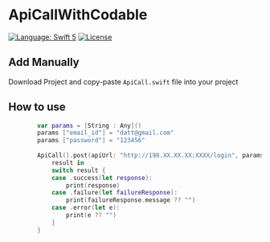 # ApiCallWithCodable
[![Language: Swift 5](https://img.shields.io/badge/language-swift5-f48041.svg?style=flat)](https://developer.apple.com/swift)
[![License](https://img.shields.io/cocoapods/l/DPOTPView.svg?style=flat)](https://github.com/Datt1994/ApiCallWithCodable/blob/master/LICENSE)


## Add Manually 

Download Project and copy-paste `ApiCall.swift` file into your project 


## How to use
```swift
        var params = [String : Any]()
        params ["email_id"] = "datt@gmail.com"
        params ["password"] = "123456"
        
        ApiCall().post(apiUrl: "http://198.XX.XX.XX:XXXX/login", params: params, model: LoginModel.self) {
            result in
            switch result {
            case .success(let response):
                print(response)
            case .failure(let failureResponse):
                print(failureResponse.message ?? "")
            case .error(let e):
                print(e ?? "")
            }
        }
```        
